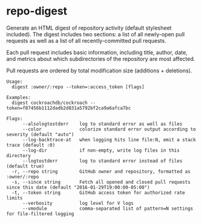 # repo-digest

Generate an HTML digest of repository activity (default stylesheet
included). The digest includes two sections: a list of all newly-open
pull requests as well as a list of all recently-committed pull
requests.

Each pull request includes basic information, including title, author,
date, and metrics about which subdirectories of the repository are
most affected.

Pull requests are ordered by total modification size (additions +
deletions).

```
Usage:
  digest :owner/:repo --token=:access_token [flags]

Examples:
  digest cockroachdb/cockroach --token=f87456b1112dadb2d831a5792bf2ca9a6afca7bc

Flags:
      --alsologtostderr    log to standard error as well as files
      --color              colorize standard error output according to severity (default "auto")
      --log-backtrace-at   when logging hits line file:N, emit a stack trace (default :0)
      --log-dir            if non-empty, write log files in this directory
      --logtostderr        log to standard error instead of files (default true)
  -r, --repo string        GitHub owner and repository, formatted as :owner/:repo
  -s, --since string       Fetch all opened and closed pull requests since this date (default "2016-01-29T19:00:00-05:00")
  -t, --token string       GitHub access token for authorized rate limits
      --verbosity          log level for V logs
      --vmodule            comma-separated list of pattern=N settings for file-filtered logging
```